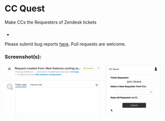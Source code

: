 # CC Quest

Make CCs the Requesters of Zendesk tickets 

### 

* 

Please submit bug reports [here](https://github.com/aculligan/CC_Quest/issues). Pull requests are welcome.

### Screenshot(s):
![Screenshot 1](assets/screenshot-1.gif)
